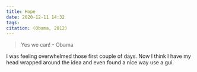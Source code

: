 ```yaml
---
title: Hope
date: 2020-12-11 14:32
tags: 
citation: (Obama, 2012)
---
```

> Yes we can! - Obama

I was feeling overwhelmed those first couple of days. Now I think I have my head wrapped around the idea and even found a nice way use a gui. 
